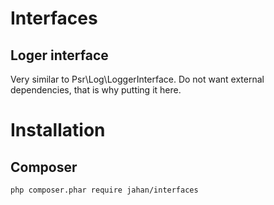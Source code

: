 # Interfaces
## Loger interface
Very similar to Psr\Log\LoggerInterface. Do not want external dependencies, that is why putting it here.

# Installation
## Composer
```
php composer.phar require jahan/interfaces
```
